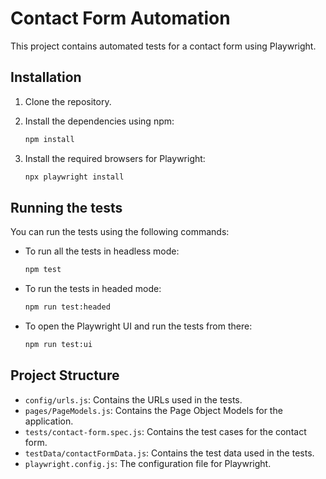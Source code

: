 # Contact Form Automation

This project contains automated tests for a contact form using Playwright.

## Installation

1.  Clone the repository.
2.  Install the dependencies using npm:

    ```bash
    npm install
    ```

3.  Install the required browsers for Playwright:

    ```bash
    npx playwright install
    ```

## Running the tests

You can run the tests using the following commands:

-   To run all the tests in headless mode:

    ```bash
    npm test
    ```

-   To run the tests in headed mode:

    ```bash
    npm run test:headed
    ```

-   To open the Playwright UI and run the tests from there:

    ```bash
    npm run test:ui
    ```

## Project Structure

-   `config/urls.js`: Contains the URLs used in the tests.
-   `pages/PageModels.js`: Contains the Page Object Models for the application.
-   `tests/contact-form.spec.js`: Contains the test cases for the contact form.
-   `testData/contactFormData.js`: Contains the test data used in the tests.
-   `playwright.config.js`: The configuration file for Playwright.
